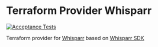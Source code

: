# Terraform Provider Whisparr
[![Acceptance Tests](https://github.com/devopsarr/terraform-provider-whisparr/actions/workflows/test.yml/badge.svg)](https://github.com/devopsarr/terraform-provider-whisparr/actions/workflows/test.yml)

Terraform provider for [Whisparr](https://github.com/Whisparr/Whisparr) based on [Whisparr SDK](github.com/devopsarr/whisparr-go)